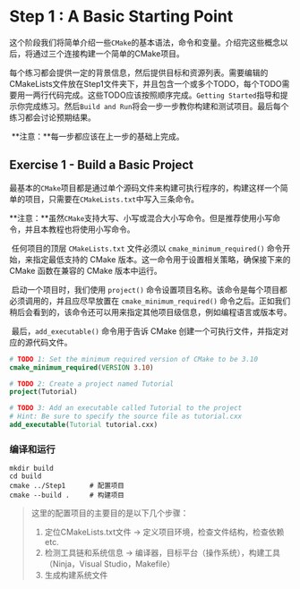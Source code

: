 # Step 1 : A Basic Starting Point

​	这个阶段我们将简单介绍一些`CMake`的基本语法，命令和变量。介绍完这些概念以后，将通过三个连接构建一个简单的CMake项目。

​	每个练习都会提供一定的背景信息，然后提供目标和资源列表。需要编辑的CMakeLists文件放在Step1文件夹下，并且包含一个或多个TODO，每个TODO需要用一两行代码完成。这些TODO应该按照顺序完成。`Getting Started`指导和提示你完成练习。然后`Build and Run`将会一步一步教你构建和测试项目。最后每个练习都会讨论预期结果。

​	**注意：**每一步都应该在上一步的基础上完成。

## Exercise 1 - Build a Basic Project

​	最基本的`CMake`项目都是通过单个源码文件来构建可执行程序的，构建这样一个简单的项目，只需要在`CMakeLists.txt`中写入三条命令。

​	**注意：**虽然`CMake`支持大写、小写或混合大小写命令。但是推荐使用小写命令，并且本教程也将使用小写命令。

​	任何项目的顶层 `CMakeLists.txt` 文件必须以 `cmake_minimum_required()` 命令开始，来指定最低支持的 CMake 版本。这一命令用于设置相关策略，确保接下来的 CMake 函数在兼容的 CMake 版本中运行。

​	启动一个项目时，我们使用 `project()` 命令设置项目名称。该命令是每个项目都必须调用的，并且应尽早放置在 `cmake_minimum_required()` 命令之后。正如我们稍后会看到的，该命令还可以用来指定其他项目级信息，例如编程语言或版本号。

​	最后，`add_executable()` 命令用于告诉 CMake 创建一个可执行文件，并指定对应的源代码文件。

```cmake
# TODO 1: Set the minimum required version of CMake to be 3.10
cmake_minimum_required(VERSION 3.10)

# TODO 2: Create a project named Tutorial
project(Tutorial)

# TODO 3: Add an executable called Tutorial to the project
# Hint: Be sure to specify the source file as tutorial.cxx
add_executable(Tutorial tutorial.cxx)
```

### 编译和运行

```shell
mkdir build
cd build
cmake ../Step1		# 配置项目
cmake --build . 	# 构建项目

```

> 这里的配置项目的主要目的是以下几个步骤：
>
> 1. 定位CMakeLists.txt文件 -> 定义项目环境，检查文件结构，检查依赖etc.
> 2. 检测工具链和系统信息  -> 编译器，目标平台（操作系统），构建工具（Ninja，Visual Studio，Makefile）
> 3. 生成构建系统文件
